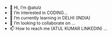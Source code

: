 - 👋 Hi, I’m @atulz
- 👀 I’m interested in CODING...
- 🌱 I’m currently learning in DELHI (INDIA)
- 💞️ I’m looking to collaborate on ...
- 📫 How to reach me (ATUL KUMAR LINKEDIN) ...

<!---
atulz/atulz is a ✨ special ✨ repository because its `README.md` (this file) appears on your GitHub profile.
You can click the Preview link to take a look at your changes.
--->
